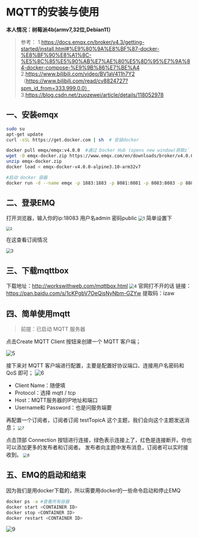 # MQTT的安装与使用


**本人情况：树莓派4b(armv7,32位,Debian11）**

> 参考：
> 1.https://docs.emqx.cn/broker/v4.3/getting-started/install.html#%E9%80%9A%E8%BF%87-docker-%E8%BF%90%E8%A1%8C-%E5%8C%85%E5%90%AB%E7%AE%80%E5%8D%95%E7%9A%84-docker-compose-%E9%9B%86%E7%BE%A4
> 2.https://www.bilibili.com/video/BV1aV411h7Y2 （https://www.bilibili.com/read/cv8824727?spm_id_from=333.999.0.0）
> 3.https://blog.csdn.net/zuozewei/article/details/118052978

## 一、安装emqx

```bash
sudo su
apt-get update
curl -sSL https://get.docker.com | sh  # 安装docker

docker pull emqx/emqx:v4.0.0  #通过 Docker Hub (opens new window)获取z`
wget -O emqx-docker.zip https://www.emqx.com/en/downloads/broker/v4.0.0/emqx-docker-v4.0.0-alpine3.10-arm32v7.zip #通过 emqx.io下载 Docker 镜像，并手动加载,这边要注意自己的实际情况
unzip emqx-docker.zip
docker load < emqx-docker-v4.0.0-alpine3.10-arm32v7 

#启动 docker 容器
docker run -d --name emqx -p 1883:1883 -p 8081:8081 -p 8083:8083 -p 8883:8883 -p 8084:8084 -p 18083:18083 emqx/emqx:v4.0.0-alpine3.10-arm32v7 
```

## 二、登录EMQ

打开浏览器，输入你的ip:18083
用户名admin 
密码public 
<img src="https://raw.githubusercontent.com/Alvin-lyq/picture/main/2023/04/upgit_20230419_1681891268.png" alt="1" style="zoom:80%;" />
简单设置下

<img src="https://raw.githubusercontent.com/Alvin-lyq/picture/main/2023/04/upgit_20230419_1681891286.png" alt="2" style="zoom: 67%;" />

在这查看订阅情况

<img src="https://raw.githubusercontent.com/Alvin-lyq/picture/main/2023/04/upgit_20230419_1681891297.png" alt="3" style="zoom:80%;" />


## 三、下载mqttbox

下载地址：http://workswithweb.com/mqttbox.html
<img src="https://raw.githubusercontent.com/Alvin-lyq/picture/main/2023/04/upgit_20230419_1681891322.png" alt="4" style="zoom:80%;" />
官网打不开的话
链接：https://pan.baidu.com/s/1cKPgbV7OeQisNyNbm-GZYw 
提取码：izaw 

## 四、简单使用mqtt

> 前提：已启动 MQTT 服务器

点击Create MQTT Client 按钮来创建一个 MQTT 客户端；

![5](https://raw.githubusercontent.com/Alvin-lyq/picture/main/2023/04/upgit_20230419_1681891343.png)

接下来对 MQTT 客户端进行配置，主要是配置好协议端口、连接用户名密码和 QoS 即可；
![6](https://raw.githubusercontent.com/Alvin-lyq/picture/main/2023/04/upgit_20230419_1681891353.png)

 - Client Name：随便填 
 - Protocol：选择 mqtt / tcp 
 - Host：MQTT服务器的IP地址和端口 
 - Username和 Password：也是问服务端要

再配置一个订阅者，订阅者订阅 testTopicA 这个主题，我们会向这个主题发送消息；
<img src="https://raw.githubusercontent.com/Alvin-lyq/picture/main/2023/04/upgit_20230419_1681891365.png" alt="7" style="zoom:70%;" />

点击顶部 Connection 按钮进行连接，绿色表示连接上了，红色是连接断开。你也可以添加更多的发布者和订阅者。
发布者向主题中发布消息，订阅者可以实时接收到。
<img src="https://raw.githubusercontent.com/Alvin-lyq/picture/main/2023/04/upgit_20230419_1681891377.gif" alt="8" style="zoom:70%;" />

## 五、EMQ的启动和结束

因为我们是用docker下载的，所以需要用docker的一些命令启动和停止EMQ

```bash
docker ps -a #查看所有容器
docker start <CONTAINER ID>
docker stop <CONTAINER ID>
docker restart <CONTAINER ID>
```

![9](https://raw.githubusercontent.com/Alvin-lyq/picture/main/2023/04/upgit_20230419_1681891438.png)


